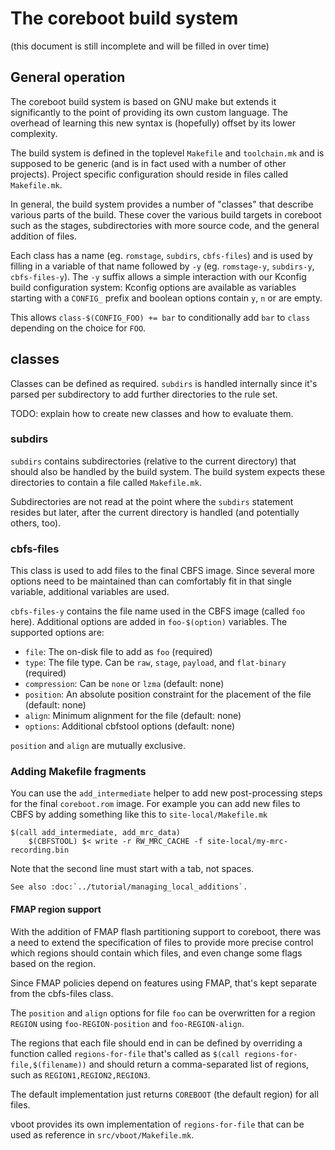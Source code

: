 # The coreboot build system
(this document is still incomplete and will be filled in over time)

## General operation
The coreboot build system is based on GNU make but extends it significantly
to the point of providing its own custom language.
The overhead of learning this new syntax is (hopefully) offset by its lower
complexity.

The build system is defined in the toplevel `Makefile` and `toolchain.mk`
and is supposed to be generic (and is in fact used with a number of other
projects).  Project specific configuration should reside in files called
`Makefile.mk`.

In general, the build system provides a number of "classes" that describe
various parts of the build. These cover the various build targets in coreboot
such as the stages, subdirectories with more source code, and the general
addition of files.

Each class has a name (eg. `romstage`, `subdirs`, `cbfs-files`) and is used
by filling in a variable of that name followed by `-y` (eg. `romstage-y`,
`subdirs-y`, `cbfs-files-y`).
The `-y` suffix allows a simple interaction with our Kconfig build
configuration system: Kconfig options are available as variables starting
with a `CONFIG_` prefix and boolean options contain `y`, `n` or are empty.

This allows `class-$(CONFIG_FOO) += bar` to conditionally add `bar` to
`class` depending on the choice for `FOO`.

## classes
Classes can be defined as required. `subdirs` is handled internally since
it's parsed per subdirectory to add further directories to the rule set.

TODO: explain how to create new classes and how to evaluate them.

### subdirs
`subdirs` contains subdirectories (relative to the current directory) that
should also be handled by the build system. The build system expects these
directories to contain a file called `Makefile.mk`.

Subdirectories are not read at the point where the `subdirs` statement
resides but later, after the current directory is handled (and potentially
others, too).

### cbfs-files
This class is used to add files to the final CBFS image. Since several more
options need to be maintained than can comfortably fit in that single
variable, additional variables are used.

`cbfs-files-y` contains the file name used in the CBFS image (called `foo`
here). Additional options are added in `foo-$(option)` variables. The
supported options are:

*  `file`: The on-disk file to add as `foo` (required)
*  `type`: The file type. Can be `raw`, `stage`, `payload`, and `flat-binary`
   (required)
*  `compression`: Can be `none` or `lzma` (default: none)
*  `position`: An absolute position constraint for the placement of the file
   (default: none)
*  `align`: Minimum alignment for the file (default: none)
*  `options`: Additional cbfstool options (default: none)

`position` and `align` are mutually exclusive.

### Adding Makefile fragments

You can use the `add_intermediate` helper to add new post-processing steps for
the final `coreboot.rom` image. For example you can add new files to CBFS by
adding something like this to `site-local/Makefile.mk`

```
$(call add_intermediate, add_mrc_data)
	$(CBFSTOOL) $< write -r RW_MRC_CACHE -f site-local/my-mrc-recording.bin
```

Note that the second line must start with a tab, not spaces.

```eval_rst
See also :doc:`../tutorial/managing_local_additions`.
```

#### FMAP region support
With the addition of FMAP flash partitioning support to coreboot, there was a
need to extend the specification of files to provide more precise control
which regions should contain which files, and even change some flags based on
the region.

Since FMAP policies depend on features using FMAP, that's kept separate from
the cbfs-files class.

The `position` and `align` options for file `foo` can be overwritten for a
region `REGION` using `foo-REGION-position` and `foo-REGION-align`.

The regions that each file should end in can be defined by overriding a
function called `regions-for-file` that's called as
`$(call regions-for-file,$(filename))` and should return a comma-separated
list of regions, such as `REGION1,REGION2,REGION3`.

The default implementation just returns `COREBOOT` (the default region) for
all files.

vboot provides its own implementation of `regions-for-file` that can be used
as reference in `src/vboot/Makefile.mk`.
